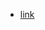 - [link](https://en.wikipedia.org/wiki/Withdrawal_of_United_States_troops_from_Afghanistan_(2020%E2%80%932021))